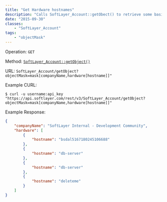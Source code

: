 ```yaml
---
title: "Get Hardware hostnames"
description: "Calls SoftLayer_Account::getObect() to retrieve some basic information about an account, and uses an objectMask to retrieve the hostname of all hardware on the account"
date: "2015-09-30"
classes:
    - "SoftLayer_Account"
tags:
    - "objectMask"
---
```

Operation: `GET`

Method: [`SoftLayer_Account::getObject()`](http://sldn.softlayer.com/reference/services/SoftLayer_Account/getObject)

URL: `SoftLayer_Account/getObject?objectMask=mask[companyName,hardware[hostname]]"`

Example CURL:
```
$ curl -u username:api_key "https://api.softlayer.com/rest/v3/SoftLayer_Account/getObject?objectMask=mask[companyName,hardware[hostname]]"
```

Example Response:
```json
{
    "companyName": "SoftLayer Internal - Development Community",
    "hardware": [
        {
            "hostname": "bsdal5167180245106688"
        },
        {
            "hostname": "db-server"
        },
        {
            "hostname": "db-server"
        },
        {
            "hostname": "deleteme"
        }
    ]
}
```

